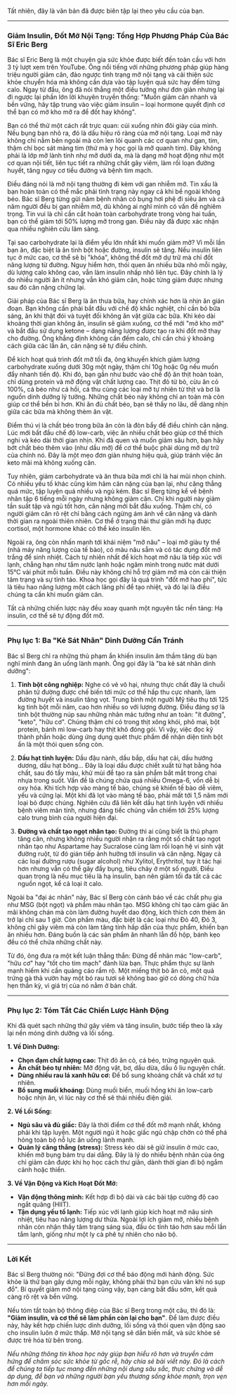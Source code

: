Tất nhiên, đây là văn bản đã được biên tập lại theo yêu cầu của bạn.

---

### **Giảm Insulin, Đốt Mỡ Nội Tạng: Tổng Hợp Phương Pháp Của Bác Sĩ Eric Berg**

Bác sĩ Eric Berg là một chuyên gia sức khỏe được biết đến toàn cầu với hơn 3 tỷ lượt xem trên YouTube. Ông nổi tiếng với những phương pháp giúp hàng triệu người giảm cân, đảo ngược tình trạng mỡ nội tạng và cải thiện sức khỏe chuyển hóa mà không cần dựa vào tập luyện quá sức hay đếm từng calo. Ngay từ đầu, ông đã nói thẳng một điều tưởng như đơn giản nhưng lại đi ngược lại phần lớn lời khuyên truyền thống: "Muốn giảm cân nhanh và bền vững, hãy tập trung vào việc giảm insulin – loại hormone quyết định cơ thể bạn có mở kho mỡ ra để đốt hay không".

Bạn có thể thử một cách rất trực quan: cúi xuống nhìn đôi giày của mình. Nếu bụng bạn nhô ra, đó là dấu hiệu rõ ràng của mỡ nội tạng. Loại mỡ này không chỉ nằm bên ngoài mà còn len lỏi quanh các cơ quan như gan, tim, thậm chí bọc sát màng tim (thứ mà y học gọi là mỡ quanh tim). Đây không phải là lớp mỡ lành tính như mỡ dưới da, mà là dạng mỡ hoạt động như một cơ quan nội tiết, liên tục tiết ra những chất gây viêm, làm rối loạn đường huyết, tăng nguy cơ tiểu đường và bệnh tim mạch.

Điều đáng nói là mỡ nội tạng thường đi kèm với gan nhiễm mỡ. Tin xấu là bạn hoàn toàn có thể mắc phải tình trạng này ngay cả khi bề ngoài không béo. Bác sĩ Berg từng gửi năm bệnh nhân có bụng hơi phệ đi siêu âm và cả năm người đều bị gan nhiễm mỡ, dù không ai nghĩ mình có vấn đề nghiêm trọng. Tin vui là chỉ cần cắt hoàn toàn carbohydrate trong vòng hai tuần, bạn có thể giảm tới 50% lượng mỡ trong gan. Điều này đã được xác nhận qua nhiều nghiên cứu lâm sàng.

Tại sao carbohydrate lại là điểm yếu lớn nhất khi muốn giảm mỡ? Vì mỗi lần bạn ăn, đặc biệt là ăn tinh bột hoặc đường, insulin sẽ tăng. Nếu insulin liên tục ở mức cao, cơ thể sẽ bị "khóa", không thể đốt mỡ dự trữ mà chỉ đốt năng lượng từ đường. Nguy hiểm hơn, thói quen ăn nhiều bữa nhỏ mỗi ngày, dù lượng calo không cao, vẫn làm insulin nhấp nhô liên tục. Đây chính là lý do nhiều người ăn ít nhưng vẫn khó giảm cân, hoặc từng giảm được nhưng sau đó cân nặng chững lại.

Giải pháp của Bác sĩ Berg là ăn thưa bữa, hay chính xác hơn là nhịn ăn gián đoạn. Bạn không cần phải bắt đầu với chế độ khắc nghiệt, chỉ cần bỏ bữa sáng, ăn khi thật đói và tuyệt đối không ăn vặt giữa các bữa. Khi kéo dài khoảng thời gian không ăn, insulin sẽ giảm xuống, cơ thể mới "mở kho mỡ" và bắt đầu sử dụng ketone – dạng năng lượng được tạo ra khi đốt mỡ thay cho đường. Ông khẳng định không cần đếm calo, chỉ cần chú ý khoảng cách giữa các lần ăn, cân nặng sẽ tự điều chỉnh.

Để kích hoạt quá trình đốt mỡ tối đa, ông khuyến khích giảm lượng carbohydrate xuống dưới 30g một ngày, thậm chí 10g hoặc 0g nếu muốn đẩy nhanh tiến độ. Khi đó, bạn gần như bước vào chế độ ăn thịt hoàn toàn, chỉ dùng protein và mỡ động vật chất lượng cao. Thịt đỏ từ bò, cừu ăn cỏ 100%, cá béo như cá hồi, cá thu cùng các loại mỡ tự nhiên từ thịt và bơ là nguồn dinh dưỡng lý tưởng. Những chất béo này không chỉ an toàn mà còn giúp cơ thể bền bỉ hơn. Khi ăn đủ chất béo, bạn sẽ thấy no lâu, dễ dàng nhịn giữa các bữa mà không thèm ăn vặt.

Điểm thú vị là chất béo trong bữa ăn còn là đòn bẩy để điều chỉnh cân nặng. Lúc mới bắt đầu chế độ low-carb, việc ăn nhiều chất béo giúp cơ thể thích nghi và kéo dài thời gian nhịn. Khi đã quen và muốn giảm sâu hơn, bạn hãy bớt chất béo thêm vào (như dầu mỡ) để cơ thể buộc phải dùng mỡ dự trữ của chính nó. Đây là một mẹo đơn giản nhưng hiệu quả, giúp tránh việc ăn keto mãi mà không xuống cân.

Tuy nhiên, giảm carbohydrate và ăn thưa bữa mới chỉ là hai mũi nhọn chính. Có nhiều yếu tố khác cũng kìm hãm cân nặng của bạn lại, như căng thẳng quá mức, tập luyện quá nhiều và ngủ kém. Bác sĩ Berg từng kể về bệnh nhân tập 6 tiếng mỗi ngày nhưng không giảm cân. Chỉ khi người này giảm tần suất tập và ngủ tốt hơn, cân nặng mới bắt đầu xuống. Thậm chí, có người giảm cân rõ rệt chỉ bằng cách ngừng ám ảnh về cân nặng và dành thời gian ra ngoài thiên nhiên. Cơ thể ở trạng thái thư giãn mới hạ được cortisol, một hormone khác có thể kéo insulin lên.

Ngoài ra, ông còn nhấn mạnh tới khái niệm "mỡ nâu" – loại mỡ giàu ty thể (nhà máy năng lượng của tế bào), có màu nâu sẫm và có tác dụng đốt mỡ trắng để sinh nhiệt. Cách tự nhiên nhất để kích hoạt mỡ nâu là tiếp xúc với lạnh, chẳng hạn như tắm nước lạnh hoặc ngâm mình trong nước mát dưới 15°C vài phút mỗi tuần. Điều này không chỉ hỗ trợ giảm mỡ mà còn cải thiện tâm trạng và sự tỉnh táo. Khoa học gọi đây là quá trình "đốt mỡ hao phí", tức là tiêu hao năng lượng một cách lãng phí để tạo nhiệt, và đó lại là điều chúng ta cần khi muốn giảm cân.

Tất cả những chiến lược này đều xoay quanh một nguyên tắc nền tảng: Hạ insulin, cơ thể sẽ tự động đốt mỡ.

---

### **Phụ lục 1: Ba "Kẻ Sát Nhân" Dinh Dưỡng Cần Tránh**

Bác sĩ Berg chỉ ra những thủ phạm ẩn khiến insulin âm thầm tăng dù bạn nghĩ mình đang ăn uống lành mạnh. Ông gọi đây là "ba kẻ sát nhân dinh dưỡng":

1.  **Tinh bột công nghiệp:** Nghe có vẻ vô hại, nhưng thực chất đây là chuỗi phân tử đường được chế biến tới mức cơ thể hấp thu cực nhanh, làm đường huyết và insulin tăng vọt. Trung bình một người Mỹ tiêu thụ tới 125 kg tinh bột mỗi năm, cao hơn nhiều so với lượng đường. Điều đáng sợ là tinh bột thường núp sau những nhãn mác tưởng như an toàn: "ít đường", "keto", "hữu cơ". Chúng thậm chí có trong thịt xông khói, phô mai, bột protein, bánh mì low-carb hay thịt khô đóng gói. Vì vậy, việc đọc kỹ thành phần hoặc dùng ứng dụng quét thực phẩm để nhận diện tinh bột ẩn là một thói quen sống còn.

2.  **Dầu hạt tinh luyện:** Dầu đậu nành, dầu bắp, dầu hạt cải, dầu hướng dương, dầu hạt bông... Đây là loại dầu được chiết xuất từ hạt bằng hóa chất, sau đó tẩy màu, khử mùi để tạo ra sản phẩm bắt mắt trong chai nhựa trong suốt. Vấn đề là chúng chứa quá nhiều Omega-6, vốn dễ bị oxy hóa. Khi tích hợp vào màng tế bào, chúng sẽ khiến tế bào dễ viêm, yếu và cứng lại. Một khi đã lọt vào màng tế bào, phải mất tới 1,5 năm mới loại bỏ được chúng. Nghiên cứu đã liên kết dầu hạt tinh luyện với nhiều bệnh viêm mãn tính, nhưng đáng tiếc chúng vẫn chiếm tới 25% lượng calo trung bình của người hiện đại.

3.  **Đường và chất tạo ngọt nhân tạo:** Đường thì ai cũng biết là thủ phạm tăng cân, nhưng không nhiều người nhận ra rằng một số chất tạo ngọt nhân tạo như Aspartame hay Sucralose cũng làm rối loạn hệ vi sinh vật đường ruột, từ đó gián tiếp ảnh hưởng tới insulin và cân nặng. Ngay cả các loại đường rượu (sugar alcohol) như Xylitol, Erythritol, tuy ít tác hại hơn nhưng vẫn có thể gây đầy bụng, tiêu chảy ở một số người. Điều quan trọng là nếu mục tiêu là hạ insulin, bạn nên giảm tối đa tất cả các nguồn ngọt, kể cả loại ít calo.

Ngoài ba "đại ác nhân" này, Bác sĩ Berg còn cảnh báo về các chất phụ gia như MSG (bột ngọt) và phẩm màu nhân tạo. MSG không chỉ tạo cảm giác ăn mãi không chán mà còn làm đường huyết dao động, kích thích cơn thèm ăn trở lại chỉ sau 1 giờ. Còn phẩm màu, đặc biệt là các loại như Đỏ 40, Đỏ 3, không chỉ gây viêm mà còn làm tăng tính hấp dẫn của thực phẩm, khiến bạn ăn nhiều hơn. Đáng buồn là các sản phẩm ăn nhanh lẫn đồ hộp, bánh kẹo đều có thể chứa những chất này.

Từ đó, ông đưa ra một kết luận thẳng thắn: Đừng để nhãn mác "low-carb", "hữu cơ" hay "tốt cho tim mạch" đánh lừa bạn. Thực phẩm thực sự lành mạnh hiếm khi cần quảng cáo rầm rộ. Một miếng thịt bò ăn cỏ, một quả trứng gà thả vườn hay một bó rau tươi sẽ không bao giờ có dòng chữ hứa hẹn thần kỳ, vì giá trị của nó nằm ở bản chất.

---

### **Phụ lục 2: Tóm Tắt Các Chiến Lược Hành Động**

Khi đã quét sạch những thứ gây viêm và tăng insulin, bước tiếp theo là xây lại nền móng dinh dưỡng và lối sống.

**1. Về Dinh Dưỡng:**

- **Chọn đạm chất lượng cao:** Thịt đỏ ăn cỏ, cá béo, trứng nguyên quả.
- **Ăn chất béo tự nhiên:** Mỡ động vật, bơ, dầu dừa, dầu ô liu nguyên chất.
- **Dùng nhiều rau lá xanh hữu cơ:** Để bổ sung khoáng chất và chất xơ tự nhiên.
- **Bổ sung muối khoáng:** Dùng muối biển, muối hồng khi ăn low-carb hoặc nhịn ăn, vì lúc này cơ thể sẽ thải nhiều điện giải.

**2. Về Lối Sống:**

- **Ngủ sâu và đủ giấc:** Đây là thời điểm cơ thể đốt mỡ mạnh nhất, không phải khi tập luyện. Một người ngủ ít hoặc giấc ngủ chập chờn có thể phá hỏng toàn bộ nỗ lực ăn uống lành mạnh.
- **Quản lý căng thẳng (stress):** Stress kéo dài sẽ giữ insulin ở mức cao, khiến mỡ bụng bám trụ dai dẳng. Đây là lý do nhiều bệnh nhân của ông chỉ giảm cân được khi họ học cách thư giãn, dành thời gian đi bộ ngắm cảnh hoặc thiền.

**3. Về Vận Động và Kích Hoạt Đốt Mỡ:**

- **Vận động thông minh:** Kết hợp đi bộ dài và các bài tập cường độ cao ngắt quãng (HIIT).
- **Tận dụng yếu tố lạnh:** Tiếp xúc với lạnh giúp kích hoạt mỡ nâu sinh nhiệt, tiêu hao năng lượng dư thừa. Ngoài lợi ích giảm mỡ, nhiều bệnh nhân còn nhận thấy tâm trạng sáng sủa, đầu óc tỉnh táo hơn sau mỗi lần tắm lạnh, giống như một ly cà phê tự nhiên cho não bộ.

---

### **Lời Kết**

Bác sĩ Berg thường nói: "Đừng đợi cơ thể báo động mới hành động. Sức khỏe là thứ bạn gây dựng mỗi ngày, không phải thứ bạn cứu vãn khi nó sụp đổ". Bí quyết giảm mỡ nội tạng cũng vậy, bạn càng bắt đầu sớm, kết quả càng rõ rệt và bền vững.

Nếu tóm tắt toàn bộ thông điệp của Bác sĩ Berg trong một câu, thì đó là: **"Giảm insulin, và cơ thể sẽ làm phần còn lại cho bạn"**. Để làm được điều này, hãy kết hợp chiến lược dinh dưỡng, lối sống và thói quen vận động sao cho insulin luôn ở mức thấp. Mỡ nội tạng sẽ dần biến mất, và sức khỏe sẽ được trẻ hóa từ bên trong.

_Nếu những thông tin khoa học này giúp bạn hiểu rõ hơn và truyền cảm hứng để chăm sóc sức khỏe từ gốc rễ, hãy chia sẻ bài viết này. Đó là cách để chúng ta tiếp tục mang đến những nội dung sâu sắc, thực chứng và dễ áp dụng, để bạn và những người bạn yêu thương sống khỏe mạnh, trọn vẹn hơn mỗi ngày._
